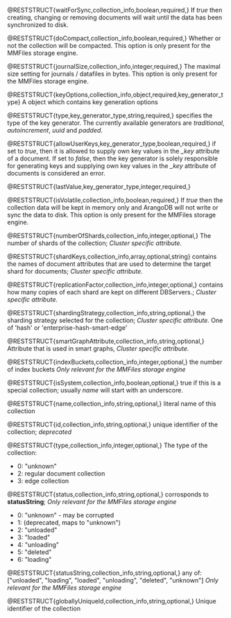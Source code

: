 @RESTSTRUCT{waitForSync,collection_info,boolean,required,}
If *true* then creating, changing or removing
documents will wait until the data has been synchronized to disk.

@RESTSTRUCT{doCompact,collection_info,boolean,required,}
Whether or not the collection will be compacted.
This option is only present for the MMFiles storage engine.

@RESTSTRUCT{journalSize,collection_info,integer,required,}
The maximal size setting for journals / datafiles
in bytes. This option is only present for the MMFiles storage engine.

@RESTSTRUCT{keyOptions,collection_info,object,required,key_generator_type}
A object which contains key generation options

@RESTSTRUCT{type,key_generator_type,string,required,}
specifies the type of the key generator. The currently
available generators are *traditional*, *autoincrement*, *uuid*
and *padded*.

@RESTSTRUCT{allowUserKeys,key_generator_type,boolean,required,}
if set to *true*, then it is allowed to supply
own key values in the *_key* attribute of a document. If set to
*false*, then the key generator is solely responsible for
generating keys and supplying own key values in the *_key* attribute
of documents is considered an error.

@RESTSTRUCT{lastValue,key_generator_type,integer,required,}


@RESTSTRUCT{isVolatile,collection_info,boolean,required,}
If *true* then the collection data will be
kept in memory only and ArangoDB will not write or sync the data
to disk. This option is only present for the MMFiles storage engine.

@RESTSTRUCT{numberOfShards,collection_info,integer,optional,}
The number of shards of the collection; *Cluster specific attribute.*

@RESTSTRUCT{shardKeys,collection_info,array,optional,string}
contains the names of document attributes that are used to
determine the target shard for documents; *Cluster specific attribute.*

@RESTSTRUCT{replicationFactor,collection_info,integer,optional,}
contains how many copies of each shard are kept on different DBServers.; *Cluster specific attribute.*

@RESTSTRUCT{shardingStrategy,collection_info,string,optional,}
the sharding strategy selected for the collection; *Cluster specific attribute.*
One of 'hash' or 'enterprise-hash-smart-edge'

@RESTSTRUCT{smartGraphAttribute,collection_info,string,optional,}
Attribute that is used in smart graphs, *Cluster specific attribute.*

@RESTSTRUCT{indexBuckets,collection_info,integer,optional,}
the number of index buckets
*Only relevant for the MMFiles storage engine*

@RESTSTRUCT{isSystem,collection_info,boolean,optional,}
true if this is a special collection; usually *name* will start with an underscore.

@RESTSTRUCT{name,collection_info,string,optional,}
literal name of this collection

@RESTSTRUCT{id,collection_info,string,optional,}
unique identifier of the collection; *deprecated*

@RESTSTRUCT{type,collection_info,integer,optional,}
The type of the collection:
  - 0: "unknown"
  - 2: regular document collection
  - 3: edge collection

@RESTSTRUCT{status,collection_info,string,optional,}
corrosponds to **statusString**; *Only relevant for the MMFiles storage engine*
  - 0: "unknown" - may be corrupted
  - 1: (deprecated, maps to "unknown")
  - 2: "unloaded"
  - 3: "loaded"
  - 4: "unloading"
  - 5: "deleted"
  - 6: "loading"



@RESTSTRUCT{statusString,collection_info,string,optional,}
any of: ["unloaded", "loading", "loaded", "unloading", "deleted", "unknown"] *Only relevant for the MMFiles storage engine*

@RESTSTRUCT{globallyUniqueId,collection_info,string,optional,}
Unique identifier of the collection
